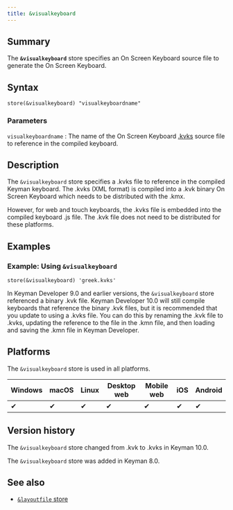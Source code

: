 ```yaml
---
title: &visualkeyboard
---
```

  
## Summary

The **`&visualkeyboard`** store specifies an On Screen Keyboard source
file to generate the On Screen Keyboard.

## Syntax

```
store(&visualkeyboard) "visualkeyboardname"
```

### Parameters

`visualkeyboardname`
:   The name of the On Screen Keyboard
    [.kvks](../../10.0/reference/file-types/kvks) source file to
    reference in the compiled keyboard.

## Description

The `&visualkeyboard` store specifies a .kvks file to reference in the
compiled Keyman keyboard. The .kvks (XML format) is compiled into a .kvk
binary On Screen Keyboard which needs to be distributed with the .kmx.

However, for web and touch keyboards, the .kvks file is embedded into
the compiled keyboard .js file. The .kvk file does not need to be
distributed for these platforms.

## Examples

### Example: Using `&visualkeyboard`

```
store(&visualkeyboard) 'greek.kvks'
```

In Keyman Developer 9.0 and earlier versions, the `&visualkeyboard`
store referenced a binary .kvk file. Keyman Developer 10.0 will still
compile keyboards that reference the binary .kvk files, but it is
recommended that you update to using a .kvks file. You can do this by
renaming the .kvk file to .kvks, updating the reference to the file in
the .kmn file, and then loading and saving the .kmn file in Keyman
Developer.

## Platforms

The `&visualkeyboard` store is used in all platforms.

| Windows | macOS | Linux | Desktop web | Mobile web | iOS | Android |
|---------|-------|-------|-------------|------------|-----|---------|
| ✔       | ✔     | ✔     | ✔           | ✔          | ✔   | ✔       |

## Version history

The `&visualkeyboard` store changed from .kvk to .kvks in Keyman 10.0.

The `&visualkeyboard` store was added in Keyman 8.0.

## See also

-   [`&layoutfile` store](layoutfile)
